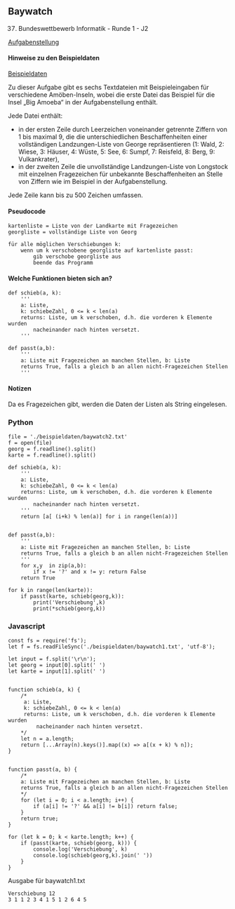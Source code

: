 ## Baywatch

37. Bundeswettbewerb Informatik - Runde 1 - J2

[Aufgabenstellung](./baywatch.pdf)


#### Hinweise zu den Beispieldaten

[Beispieldaten](./beispieldaten/)

Zu dieser Aufgabe gibt es sechs Textdateien mit Beispieleingaben für verschiedene Amöben-Inseln, wobei die erste Datei das Beispiel für die Insel „Big Amoeba“ in der Aufgabenstellung enthält.

Jede Datei enthält:

* in der ersten Zeile durch Leerzeichen voneinander getrennte Ziffern von 1 bis maximal 9, die die unterschiedlichen Beschaffenheiten einer vollständigen Landzungen-Liste von George repräsentieren (1: Wald, 2: Wiese, 3: Häuser, 4: Wüste, 5: See, 6: Sumpf, 7: Reisfeld, 8: Berg, 9: Vulkankrater),
* in der zweiten Zeile die unvollständige Landzungen-Liste von Longstock mit einzelnen Fragezeichen für unbekannte Beschaffenheiten an Stelle von Ziffern wie im Beispiel in der Aufgabenstellung.

Jede Zeile kann bis zu 500 Zeichen umfassen.


#### Pseudocode

```
kartenliste = Liste von der Landkarte mit Fragezeichen
georgliste = vollständige Liste von Georg
 
für alle möglichen Verschiebungen k:
    wenn um k verschobene georgliste auf kartenliste passt:
        gib verschobe georgliste aus
        beende das Programm

```        
 


#### Welche Funktionen bieten sich an?

```
def schieb(a, k):
    '''
    a: Liste,
    k: schiebeZahl, 0 <= k < len(a)
    returns: Liste, um k verschoben, d.h. die vorderen k Elemente wurden 
        nacheinander nach hinten versetzt.
    '''

```


```
def passt(a,b):
    '''
    a: Liste mit Fragezeichen an manchen Stellen, b: Liste
    returns True, falls a gleich b an allen nicht-Fragezeichen Stellen
    ''' 

```

#### Notizen

Da es Fragezeichen gibt, werden die Daten der Listen als String eingelesen.


### Python

```
file = './beispieldaten/baywatch2.txt'
f = open(file)
georg = f.readline().split()
karte = f.readline().split()

def schieb(a, k):
    '''
    a: Liste,
    k: schiebeZahl, 0 <= k < len(a)
    returns: Liste, um k verschoben, d.h. die vorderen k Elemente wurden 
        nacheinander nach hinten versetzt.
    '''
    return [a[ (i+k) % len(a)] for i in range(len(a))]

 
def passt(a,b):
    '''
    a: Liste mit Fragezeichen an manchen Stellen, b: Liste
    returns True, falls a gleich b an allen nicht-Fragezeichen Stellen
    ''' 
    for x,y  in zip(a,b):
        if x != '?' and x != y: return False
    return True

for k in range(len(karte)):
    if passt(karte, schieb(georg,k)):
        print('Verschiebung',k)
        print(*schieb(georg,k))
```

### Javascript



```
const fs = require('fs');
let f = fs.readFileSync('./beispieldaten/baywatch1.txt', 'utf-8');

let input = f.split('\r\n');
let georg = input[0].split(' ')
let karte = input[1].split(' ')


function schieb(a, k) {
    /*
     a: Liste,
     k: schiebeZahl, 0 <= k < len(a)
     returns: Liste, um k verschoben, d.h. die vorderen k Elemente wurden 
         nacheinander nach hinten versetzt.
    */
    let n = a.length;
    return [...Array(n).keys()].map((x) => a[(x + k) % n]);
}


function passt(a, b) {
    /*
    a: Liste mit Fragezeichen an manchen Stellen, b: Liste
    returns True, falls a gleich b an allen nicht-Fragezeichen Stellen
    */
    for (let i = 0; i < a.length; i++) {
        if (a[i] != '?' && a[i] != b[i]) return false;
    }
    return true;
}

for (let k = 0; k < karte.length; k++) {
    if (passt(karte, schieb(georg, k))) {
        console.log('Verschiebung', k)
        console.log(schieb(georg,k).join(' '))
    }
}
```


Ausgabe für baywatch1.txt

```
Verschiebung 12
3 1 1 2 3 4 1 5 1 2 6 4 5
```
